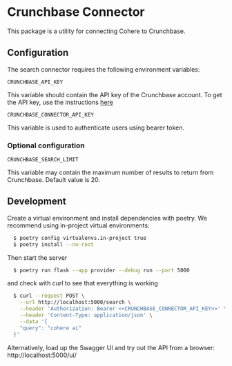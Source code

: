 # Crunchbase Connector

This package is a utility for connecting Cohere to Crunchbase.

## Configuration

The search connector requires the following environment variables:

```
CRUNCHBASE_API_KEY
```

This variable should contain the API key of the Crunchbase account. To get the API key, use the
instructions [here](https://www.crunchbase.com/account/integrations/crunchbase-api)

```
CRUNCHBASE_CONNECTOR_API_KEY
```

This variable is used to authenticate users using bearer token.

### Optional configuration

```
CRUNCHBASE_SEARCH_LIMIT
```

This variable may contain the maximum number of results to return from Crunchbase. Default value is 20.

## Development

Create a virtual environment and install dependencies with poetry. We recommend using in-project virtual environments:

```bash
  $ poetry config virtualenvs.in-project true
  $ poetry install --no-root
```

Then start the server

```bash
  $ poetry run flask --app provider --debug run --port 5000
```

and check with curl to see that everything is working

```bash
  $ curl --request POST \
    --url http://localhost:5000/search \
    --header 'Authorization: Bearer <<CRUNCHBASE_CONNECTOR_API_KEY>>' \
    --header 'Content-Type: application/json' \
    --data '{
    "query": "cohere ai"
  }'
```

Alternatively, load up the Swagger UI and try out the API from a browser: http://localhost:5000/ui/
